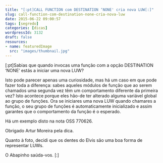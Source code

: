 ```yaml
---
title: "[:pt]CALL FUNCTION com DESTINATION ‘NONE' cria nova LUW[:]"
slug: call-function-com-destination-none-cria-nova-luw
date: 2015-06-22 09:00:57
tags: [segredo]
categories: [dicas]
wordpressId: 3132
draft: false
resources:
- name: featuredImage
  src: "images/thumbnail.jpg"
---
```

[:pt]Sabias que quando invocas uma função com a opção DESTINATION ‘NONE’ estás a iniciar uma nova LUW?

Isto pode parecer apenas uma curiosidade, mas há um caso em que pode fazer toda a diferença: sabes aqueles módulos de função que ao serem chamados uma segunda vez têm um comportamento diferente da primeira vez? Isto acontece porque eles hão-de ter alterado alguma variável global ao grupo de funções. Ora se iniciares uma nova LUW quando chamares a função, o seu grupo de funções é automaticamente inicializado e assim garantes que o comportamento da função é o esperado.

Há um exemplo disto na nota OSS 770626.

Obrigado Artur Moreira pela dica.

Quanto à foto, decidi que os dentes do Elvis são uma boa forma de representar LUWs.

O Abapinho saúda-vos.
[:]
